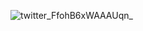 <!--

### Hi there 👋 I am Hilmi and i love design

-->
<!--
**hilmiarkan/hilmiarkan** is a ✨ _special_ ✨ repository because its `README.md` (this file) appears on your GitHub profile.

Here are some ideas to get you started:

- 🔭 I’m currently working on ...
- 🌱 I’m currently learning ...
- 👯 I’m looking to collaborate on ...
- 🤔 I’m looking for help with ...
- 💬 Ask me about ...
- 📫 How to reach me: ...
- 😄 Pronouns: ...
- ⚡ Fun fact: ...
-->

![twitter_FfohB6xWAAAUqn_](https://user-images.githubusercontent.com/8338033/209463480-a5efb41d-2ce2-45c7-993c-8042064d2580.png)

